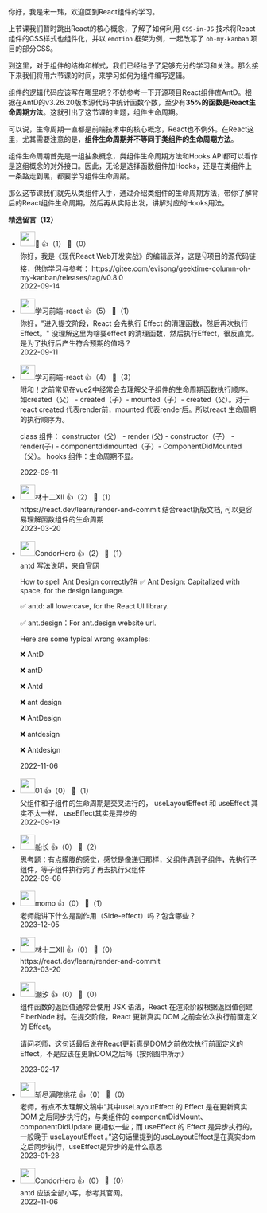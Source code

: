 你好，我是宋一玮，欢迎回到React组件的学习。

上节课我们暂时跳出React的核心概念，了解了如何利用 `CSS-in-JS` 技术将React组件的CSS样式也组件化，并以 `emotion` 框架为例，一起改写了 `oh-my-kanban` 项目的部分CSS。

到这里，对于组件的结构和样式，我们已经给予了足够充分的学习和关注。那么接下来我们将用六节课的时间，来学习如何为组件编写逻辑。

组件的逻辑代码应该写在哪里呢？不妨参考一下开源项目React组件库AntD。根据在AntD的v3.26.20版本源代码中统计函数个数，至少有**35%的函数是React生命周期方法**。这就引出了这节课的主题，组件生命周期。

可以说，生命周期一直都是前端技术中的核心概念，React也不例外。在React这里，尤其需要注意的是，**组件生命周期并不等同于类组件的生命周期方法**。

组件生命周期首先是一组抽象概念，类组件生命周期方法和Hooks API都可以看作是这组概念的对外接口。因此，无论是选择函数组件加Hooks，还是在类组件上一条路走到黑，都要学习组件生命周期。

那么这节课我们就先从类组件入手，通过介绍类组件的生命周期方法，带你了解背后的React组件生命周期，然后再从实际出发，讲解对应的Hooks用法。
<div><strong>精选留言（12）</strong></div><ul>
<li><img src="https://static001.geekbang.org/account/avatar/00/21/69/79/b4132042.jpg" width="30px"><span>🐑</span> 👍（1） 💬（0）<div>你好，我是《现代React Web开发实战》的编辑辰洋，这是👇项目的源代码链接，供你学习与参考： https:&#47;&#47;gitee.com&#47;evisong&#47;geektime-column-oh-my-kanban&#47;releases&#47;tag&#47;v0.8.0</div>2022-09-14</li><br/><li><img src="https://static001.geekbang.org/account/avatar/00/14/4f/39/791d0f5e.jpg" width="30px"><span>学习前端-react</span> 👍（5） 💬（1）<div>你好，&quot;进入提交阶段，React 会先执行 Effect 的清理函数，然后再次执行 Effect。&quot;
没理解这里为啥要effect 的清理函数，然后执行Effect，很反直觉。是为了执行后产生符合预期的值吗？</div>2022-09-11</li><br/><li><img src="https://static001.geekbang.org/account/avatar/00/14/4f/39/791d0f5e.jpg" width="30px"><span>学习前端-react</span> 👍（4） 💬（3）<div>附和！之前常见在vue2中经常会去理解父子组件的生命周期函数执行顺序。如created（父） - created（子）- mounted（子）- created（父）。对于react  created 代表render前，mounted 代表render后。所以react 生命周期的执行顺序为。

class 组件：
constructor（父） - render (父) - constructor（子） - render(子) - componentdidmounted（子）- ComponentDidMounted（父）。
hooks 组件：生命周期不显。</div>2022-09-11</li><br/><li><img src="https://static001.geekbang.org/account/avatar/00/14/fb/4e/6762d56f.jpg" width="30px"><span>林十二XII</span> 👍（2） 💬（1）<div>https:&#47;&#47;react.dev&#47;learn&#47;render-and-commit
结合react新版文档, 可以更容易理解函数组件的生命周期</div>2023-03-20</li><br/><li><img src="https://static001.geekbang.org/account/avatar/00/17/52/0e/c5ff46d2.jpg" width="30px"><span>CondorHero</span> 👍（2） 💬（1）<div>antd 写法说明，来自官网

How to spell Ant Design correctly?#
✅ Ant Design: Capitalized with space, for the design language.

✅ antd: all lowercase, for the React UI library.

✅ ant.design：For ant.design website url.

Here are some typical wrong examples:

❌ AntD

❌ antD

❌ Antd

❌ ant design

❌ AntDesign

❌ antdesign

❌ Antdesign</div>2022-11-06</li><br/><li><img src="https://static001.geekbang.org/account/avatar/00/11/19/64/6f2b7b86.jpg" width="30px"><span>01</span> 👍（0） 💬（1）<div>父组件和子组件的生命周期是交叉进行的， useLayoutEffect 和 useEffect 其实不太一样， useEffect其实是异步的</div>2022-09-19</li><br/><li><img src="https://static001.geekbang.org/account/avatar/00/30/61/98/0d6b499d.jpg" width="30px"><span>船长</span> 👍（0） 💬（2）<div>思考题：有点朦胧的感觉，感觉是像递归那样，父组件遇到子组件，先执行子组件，等子组件执行完了再去执行父组件</div>2022-09-08</li><br/><li><img src="https://static001.geekbang.org/account/avatar/00/39/d2/88/7ea5d21b.jpg" width="30px"><span>momo</span> 👍（0） 💬（1）<div>老师能讲下什么是副作用（Side-effect）吗？包含哪些？</div>2023-12-05</li><br/><li><img src="https://static001.geekbang.org/account/avatar/00/14/fb/4e/6762d56f.jpg" width="30px"><span>林十二XII</span> 👍（0） 💬（0）<div>https:&#47;&#47;react.dev&#47;learn&#47;render-and-commit</div>2023-03-20</li><br/><li><img src="https://static001.geekbang.org/account/avatar/00/0f/e7/20/70a95f94.jpg" width="30px"><span>潮汐</span> 👍（0） 💬（0）<div>组件函数的返回值通常会使用 JSX 语法，React 在渲染阶段根据返回值创建 FiberNode 树。在提交阶段，React 更新真实 DOM 之前会依次执行前面定义的 Effect。

请问老师，这句话最后说在React更新真是DOM之前依次执行前面定义的Effect，不是应该在更新DOM之后吗（按照图中所示）</div>2023-02-17</li><br/><li><img src="https://static001.geekbang.org/account/avatar/00/29/f2/bb/28727280.jpg" width="30px"><span>斩尽满院桃花</span> 👍（0） 💬（0）<div>老师，有点不太理解文稿中“其中useLayoutEffect 的 Effect 是在更新真实 DOM 之后同步执行的，与类组件的 componentDidMount、componentDidUpdate 更相似一些；而 useEffect 的 Effect 是异步执行的，一般晚于 useLayoutEffect 。”这句话里提到的useLayoutEffect是在真实dom之后同步执行，useEffect是异步的是什么意思</div>2023-01-28</li><br/><li><img src="https://static001.geekbang.org/account/avatar/00/17/52/0e/c5ff46d2.jpg" width="30px"><span>CondorHero</span> 👍（0） 💬（0）<div>antd 应该全部小写，参考其官网。</div>2022-11-06</li><br/>
</ul>
